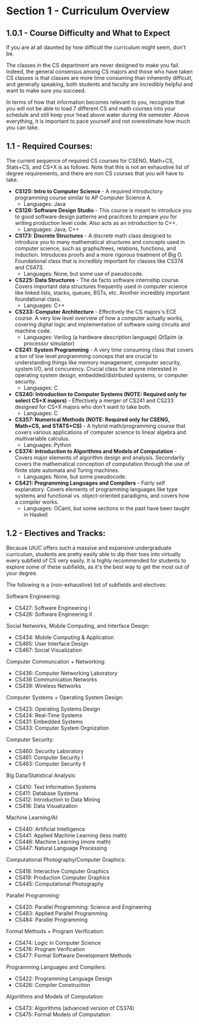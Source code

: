 # Section 1 - Curriculum Overview

## 1.0.1 - Course Difficulty and What to Expect

If you are at all daunted by how difficult the curriculum might seem, don't be. 

The classes in the CS department are never designed to make you fail. Indeed, the general consensus among CS majors and those who have taken CS classes is that classes are more time consuming than inherently difficult, and generally speaking, both students and faculty are incredibly helpful and want to make sure you succeed.

In terms of how that information becomes relevant to you, recognize that you will not be able to load 7 different CS and math courses into your schedule and still keep your head above water during the semester. Above everything, it is important to pace yourself and not overestimate how much you can take.

## 1.1 - Required Courses:
The current sequence of required CS courses for CSENG, Math+CS, Stats+CS, and CS+X is as follows. Note that this is not an exhaustive list of degree requirements, and there are non CS courses that you will have to take.

* **CS125: Intro to Computer Science** - A required introductory programming course similar to AP Computer Science A. 
  * Languages: Java
* **CS126: Software Design Studio** - This course is meant to introduce you to good software design patterns and pracitces to prepare you for writing production level code. Also acts as an introduction to C++. 
  * Languages: Java, C++
* **CS173: Discrete Structures** -  A discrete math class designed to introduce you to many mathematical structures and concepts used in computer science, such as graphs/trees, relations, functions, and induction. Introduces proofs and a more rigorous treatment of Big O. Foundational class that is incredibly important for classes like CS374 and CS473.
  * Languages: None, but some use of pseudocode.
* **CS225: Data Structures** - The de facto software internship course. Covers important data structures frequently used in computer science like linked lists, stacks, queues, BSTs, etc. Another incredibly important foundational class.
  * Languages: C++
* **CS233: Computer Architecture** - Effectively the CS majors's ECE course. A very low level overview of how a computer actually works, covering digital logic and implementation of software using circuits and machine code.
  * Languages: Verilog (a hardware description language) QtSpim (a processor simulator)
* **CS241: System Programming** - A very time consuming class that covers a ton of low level programming conceps that are crucial to understanding things like memory management, computer security, system I/O, and concurency. Crucial class for anyone interested in operating system design, embedded/distributed systems, or computer security.
  * Languages: C
* **CS240: Introduction to Computer Systems (NOTE: Required only for select CS+X majors)** - Effectively a merger of CS241 and CS233 designed for CS+X majors who don't want to take both.
  * Languages: C
* **CS357: Numerical Methods (NOTE: Required only for CSENG, Math+CS, and STATS+CS)** - A hybrid math/programming course that covers various applications of computer science to linear algebra and multivariable calculus.
  * Languages: Python
* **CS374: Introduction to Algorithms and Models of Computation** - Covers major elements of algorithm design and analysis. Secondarily covers the mathematical conception of computation through the use of finite state automata and Turing machines.
  * Languages: None, but some pseudocode.
* **CS421: Programming Languages and Compilers** - Fairly self explanatory. Covers elements of programming languages like type systems and functional vs. object-oriented paradigms, and covers how a compiler works.
  * Languages: OCaml, but some sections in the past have been taught in Haskell

## 1.2 - Electives and Tracks:

Because UIUC offers such a massive and expansive undergraduate curriculum, students are pretty easily able to dip their toes into virtually every subfield of CS very easily. It is highly recommended for students to explore some of these subfields, as it's the best way to get the most out of your degree.

The following is a (non-exhaustive) list of subfields and electives:

Software Engineering:
* CS427: Software Engineering I
* CS428: Software Engineering II

Social Networks, Mobile Computing, and Interface Design:
* CS434: Mobile Computing & Application
* CS465: User Interface Design
* CS467: Social Visualization

Computer Communcation + Networking:
* CS436: Computer Networking Laboratory
* CS438 Communication Networks
* CS439: Wireless Networks

Computer Systems + Operating System Design:
* CS423: Operating Systems Design
* CS424: Real-Time Systems
* CS431: Embedded Systems
* CS433: Computer System Orgnization

Computer Security:
* CS460: Security Laboratory
* CS461: Computer Security I
* CS463: Computer Security II

Big Data/Statistical Analysis:
* CS410: Text Information Systems
* CS411: Database Systems
* CS412: Introduction to Data Mining
* CS416: Data Visualization

Machine Learning/AI:
* CS440: Artificial Intelligence
* CS441: Applied Machine Learning (less math)
* CS446: Machine Learning (more math)
* CS447: Natural Language Processing

Computational Photography/Computer Graphics:
* CS418: Interactive Computer Graphics
* CS419: Production Computer Graphics
* CS445: Computational Photography

Parallel Programming:
* CS420: Parallel Programming: Science and Engineering
* CS483: Applied Parallel Programming
* CS484: Parallel Programming

Formal Methods + Program Verification:
* CS474: Logic in Computer Science
* CS476: Program Verification
* CS477: Formal Software Development Methods

Programming Languages and Compilers:
* CS422: Programming Language Design
* CS426: Compiler Construction

Algorithms and Models of Computation:
* CS473: Algorithms (advanced version of CS374)
* CS475: Formal Models of Computation
